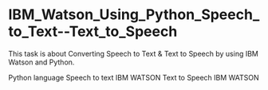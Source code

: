 # IBM_Watson_Using_Python_Speech_to_Text--Text_to_Speech
This task is about Converting Speech to Text & Text to Speech by using IBM Watson and Python.

Python language
Speech to text IBM WATSON
Text to Speech IBM WATSON
